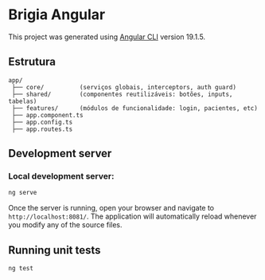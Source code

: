 # Brigia Angular

This project was generated using [Angular CLI](https://github.com/angular/angular-cli) version 19.1.5.

## Estrutura

```code
app/
 ├── core/          (serviços globais, interceptors, auth guard)
 ├── shared/        (componentes reutilizáveis: botões, inputs, tabelas)
 ├── features/      (módulos de funcionalidade: login, pacientes, etc)
 ├── app.component.ts
 ├── app.config.ts
 ├── app.routes.ts
```

## Development server

### Local development server:
```bash
ng serve
```

Once the server is running, open your browser and navigate to `http://localhost:8081/`. The application will automatically reload whenever you modify any of the source files.

## Running unit tests
```bash
ng test
```
